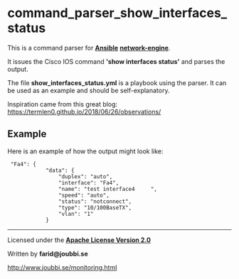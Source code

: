 # command_parser_show_interfaces_status

This is a command parser for [__Ansible__](https://www.ansible.com/) [__network-engine__](https://github.com/ansible-network/network-engine).

It issues the Cisco IOS command **'show interfaces status'** and parses the output.

The file **show_interfaces_status.yml** is a playbook using the parser.
It can be used as an example and should be self-explanatory.


Inspiration came from this great blog:
https://termlen0.github.io/2018/06/26/observations/

## Example

Here is an example of how the output might look like:

```
 "Fa4": {
            "data": {
                "duplex": "auto",
                "interface": "Fa4",
                "name": "test interface4     ",
                "speed": "auto",
                "status": "notconnect",
                "type": "10/100BaseTX",
                "vlan": "1"
            }
```



___

Licensed under the [__Apache License Version 2.0__](https://www.apache.org/licenses/LICENSE-2.0)

Written by __farid@joubbi.se__

http://www.joubbi.se/monitoring.html

